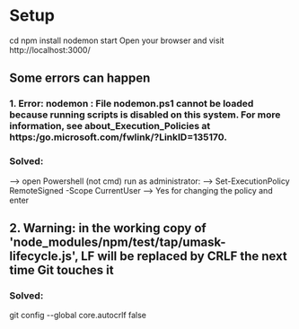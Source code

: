 # Setup
cd <yourProjectLocation>
npm install
nodemon start
Open your browser and visit http://localhost:3000/
## Some errors can happen
### 1. Error: nodemon : File nodemon.ps1 cannot be loaded because running scripts is disabled on this  system. For more information, see about_Execution_Policies at https:/go.microsoft.com/fwlink/?LinkID=135170.
### Solved:
--> open Powershell (not cmd) run as administrator:
--> Set-ExecutionPolicy RemoteSigned -Scope CurrentUser 
--> Yes for changing the policy and enter
## 2. Warning: in the working copy of 'node_modules/npm/test/tap/umask-lifecycle.js', LF will be replaced by CRLF the next time Git touches it
### Solved:
git config --global core.autocrlf false


